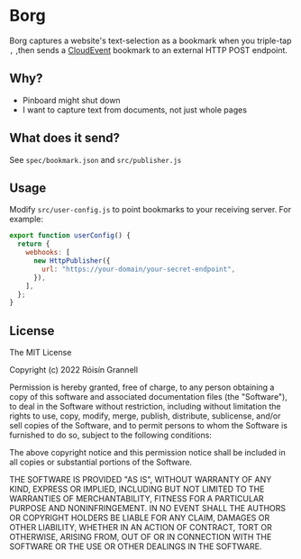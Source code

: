 # Borg

Borg captures a website's text-selection as a bookmark when you triple-tap `,`
,then sends a [CloudEvent](https://cloudevents.io/) bookmark to an external HTTP
POST endpoint.

## Why?

- Pinboard might shut down
- I want to capture text from documents, not just whole pages

## What does it send?

See `spec/bookmark.json` and `src/publisher.js`

## Usage

Modify `src/user-config.js` to point bookmarks to your receiving server. For
example:

```js
export function userConfig() {
  return {
    webhooks: [
      new HttpPublisher({
        url: "https://your-domain/your-secret-endpoint",
      }),
    ],
  };
}
```

## License

The MIT License

Copyright (c) 2022 Róisín Grannell

Permission is hereby granted, free of charge, to any person obtaining a copy of
this software and associated documentation files (the "Software"), to deal in
the Software without restriction, including without limitation the rights to
use, copy, modify, merge, publish, distribute, sublicense, and/or sell copies of
the Software, and to permit persons to whom the Software is furnished to do so,
subject to the following conditions:

The above copyright notice and this permission notice shall be included in all
copies or substantial portions of the Software.

THE SOFTWARE IS PROVIDED "AS IS", WITHOUT WARRANTY OF ANY KIND, EXPRESS OR
IMPLIED, INCLUDING BUT NOT LIMITED TO THE WARRANTIES OF MERCHANTABILITY, FITNESS
FOR A PARTICULAR PURPOSE AND NONINFRINGEMENT. IN NO EVENT SHALL THE AUTHORS OR
COPYRIGHT HOLDERS BE LIABLE FOR ANY CLAIM, DAMAGES OR OTHER LIABILITY, WHETHER
IN AN ACTION OF CONTRACT, TORT OR OTHERWISE, ARISING FROM, OUT OF OR IN
CONNECTION WITH THE SOFTWARE OR THE USE OR OTHER DEALINGS IN THE SOFTWARE.
